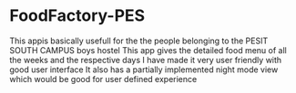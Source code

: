# FoodFactory-PES

This appis basically usefull for the the people belonging to the PESIT SOUTH CAMPUS boys hostel
This app gives the detailed food menu of all the weeks and the respective days
I have made it very user friendly with good user interface 
It also has a partially implemented night mode view which would be good for user defined experience

